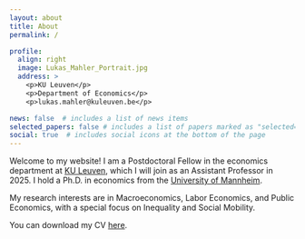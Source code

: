 ```yaml
---
layout: about
title: About
permalink: /

profile:
  align: right
  image: Lukas_Mahler_Portrait.jpg
  address: >
    <p>KU Leuven</p>
    <p>Department of Economics</p> 
    <p>lukas.mahler@kuleuven.be</p>

news: false  # includes a list of news items
selected_papers: false # includes a list of papers marked as "selected={true}"
social: true  # includes social icons at the bottom of the page
---
```


Welcome to my website! I am a Postdoctoral Fellow in the economics department at [KU Leuven](https://feb.kuleuven.be/research/economics/ces), which I will join as an Assistant Professor in 2025.
I hold a Ph.D. in economics from the [University of Mannheim](https://www.vwl.uni-mannheim.de/en).

My research interests are in Macroeconomics, Labor Economics, and Public Economics, with a special focus on Inequality and Social Mobility.

You can download my CV [here](https://lukasmahler.github.io/assets/pdf/CV_Mahler.pdf).



